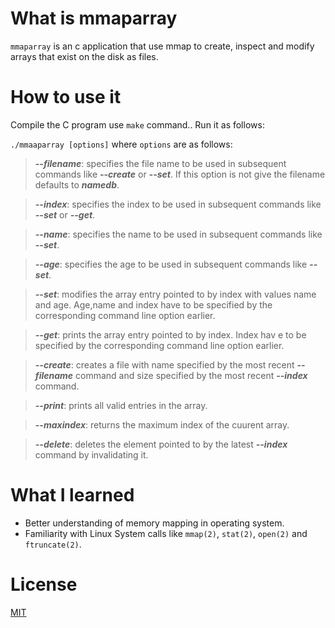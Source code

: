 # What is mmaparray
```mmaparray``` is an c application that use mmap to create, inspect and modify arrays that exist on the disk as files.


# How to use it 

Compile the C program use ```make``` command..
Run it as follows:

```./mmaaparray [options]``` 
where ```options``` are as follows:
> ***--filename***: specifies the file name to be used in subsequent commands like ***--create*** or ***--set***. If this option is not give the filename defaults to ***namedb***.

> ***--index***: specifies the index to be used in subsequent commands like ***--set*** or ***--get***.

> ***--name***: specifies the name to be used in subsequent commands like ***--set***.

> ***--age***: specifies the age to be used in subsequent commands like ***--set***.

> ***--set***: modifies the array entry pointed to by index with values name and age. Age,name and index have to be specified by the corresponding command line option earlier.

> ***--get***: prints the array entry pointed to by index. Index hav e to be specified by the corresponding command line option earlier.

> ***--create***: creates a file with name specified by the most recent ***--filename*** command and size specified by the most recent ***--index*** command.

> ***--print***: prints all valid entries in the array.

> ***--maxindex***: returns the maximum index of the cuurent array.

> ***--delete***: deletes the element pointed to by the latest ***--index*** command by invalidating it.

# What I learned

* Better understanding of memory mapping in operating system.
* Familiarity with Linux System calls like ```mmap(2)```, ```stat(2)```, ```open(2)``` and ```ftruncate(2)```.

# License
[MIT](https://choosealicense.com/licenses/mit/)

